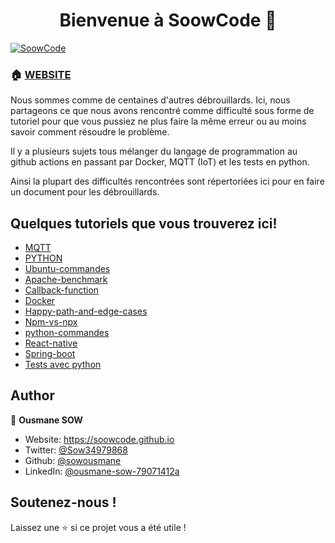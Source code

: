 <h1 align="center">Bienvenue à SoowCode 👋</h1>
<p>
  <a href="https://soowcode.github.io/" target="_blank">
    <img alt="SoowCode" src="https://img.shields.io/badge/website-yes-brightgreen.svg" />
  </a>
  
</p>

### 🏠 [WEBSITE](https://soowcode.github.io/)

Nous sommes comme de centaines d'autres débrouillards. Ici, nous partageons ce que nous avons rencontré comme difficulté sous forme de tutoriel pour que vous pussiez ne plus faire la même erreur ou au moins savoir comment résoudre le problème.

Il y a plusieurs sujets tous mélanger du langage de programmation au github actions en passant par Docker, MQTT (IoT) et les tests en python.

Ainsi la plupart des difficultés rencontrées sont répertoriées ici pour en faire un document pour les débrouillards.



## Quelques tutoriels que vous trouverez ici!

- <a href="https://soowcode.github.io/MQTT/" >MQTT</a>
- <a href="https://soowcode.github.io/Python/">PYTHON</a> 
- <a href="https://soowcode.github.io/Ubuntu-commandes/" >Ubuntu-commandes</a>   
- <a href="https://soowcode.github.io/apache-benchmark/">Apache-benchmark</a>
- <a href="https://soowcode.github.io/callback-function/" >Callback-function</a>  
- <a href="https://soowcode.github.io/docker/">Docker</a>
- <a href="https://soowcode.github.io/happy-path-and-edge-cases/" >Happy-path-and-edge-cases</a>  
- <a href="https://soowcode.github.io/npm-vs-npx/">Npm-vs-npx</a>
- <a href="https://soowcode.github.io/python-commandes/" >python-commandes</a>  
- <a href="https://soowcode.github.io/react-native/">React-native</a>
- <a href="https://soowcode.github.io/spring-boot/" >Spring-boot</a>  
- <a href="https://soowcode.github.io/tests/">Tests avec python</a>

## Author

👤 **Ousmane SOW**

- Website: https://soowcode.github.io
- Twitter: [@Sow34979868](https://twitter.com/Sow34979868)
- Github: [@sowousmane](https://github.com/sowousmane)
- LinkedIn: [@ousmane-sow-79071412a](https://www.linkedin.com/in/ousmane-sow-79071412a/)

## Soutenez-nous !

Laissez une ⭐️ si ce projet vous a été utile !

